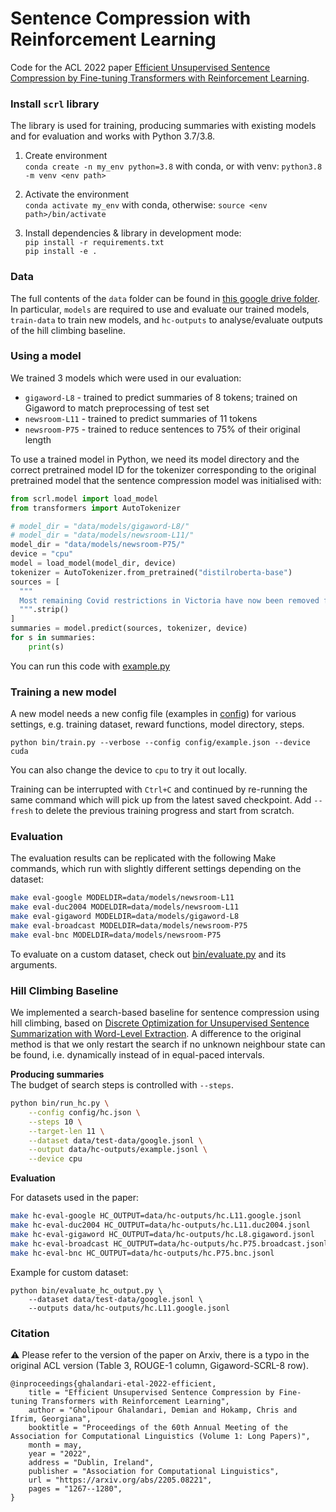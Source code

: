 

# Sentence Compression with Reinforcement Learning

Code for the ACL 2022 paper [Efficient Unsupervised Sentence Compression by Fine-tuning Transformers with Reinforcement Learning](https://arxiv.org/abs/2205.08221).

### Install `scrl` library
The library is used for training, producing summaries with existing models and for evaluation and works with Python 3.7/3.8.

1. Create environment <br>
`conda create -n my_env python=3.8` with conda, or with venv: `python3.8 -m venv <env path>` <br>

2. Activate the environment <br>
`conda activate my_env` with conda, otherwise: `source <env path>/bin/activate`

3. Install dependencies & library in development mode: <br>
`pip install -r requirements.txt` <br>
`pip install -e .`

### Data
The full contents of the `data` folder can be found in [this google drive folder](https://drive.google.com/drive/folders/1grkgZhtdd-Bw45GAnHza9RRb5OVQG4pK?usp=sharing).
In particular, `models` are required to use and evaluate our trained models, `train-data` to train new models, and `hc-outputs` to analyse/evaluate outputs of the hill climbing baseline.

### Using a model

We trained 3 models which were used in our evaluation:
* `gigaword-L8` - trained to predict summaries of 8 tokens; trained on Gigaword to match preprocessing of test set
* `newsroom-L11` - trained to predict summaries of 11 tokens
* `newsroom-P75` - trained to reduce sentences to 75% of their original length

To use a trained model in Python, we need its model directory and the correct pretrained model ID for the tokenizer corresponding to the original pretrained model that the sentence compression model was initialised with:
```python
from scrl.model import load_model
from transformers import AutoTokenizer

# model_dir = "data/models/gigaword-L8/"
# model_dir = "data/models/newsroom-L11/"
model_dir = "data/models/newsroom-P75/"
device = "cpu"
model = load_model(model_dir, device)
tokenizer = AutoTokenizer.from_pretrained("distilroberta-base")
sources = [
  """
  Most remaining Covid restrictions in Victoria have now been removed for those who are fully vaccinated, with the state about to hit its 90% vaccinated target.
  """.strip()
]
summaries = model.predict(sources, tokenizer, device)
for s in summaries:
	print(s)
```

You can run this code with [example.py](example.py)


### Training a new model

A new model needs a new config file (examples in [config](config)) for various settings, e.g. training dataset, reward functions, model directory, steps.


`python bin/train.py --verbose --config config/example.json --device cuda`

You can also change the device to `cpu` to try it out locally.

Training can be interrupted with `Ctrl+C` and continued by re-running the same command which will pick up from the latest saved checkpoint. Add `--fresh` to delete the previous training progress and start from scratch.


### Evaluation

The evaluation results can be replicated with the following Make commands, which run with slightly different settings depending on the dataset:

```bash
make eval-google MODELDIR=data/models/newsroom-L11
make eval-duc2004 MODELDIR=data/models/newsroom-L11
make eval-gigaword MODELDIR=data/models/gigaword-L8
make eval-broadcast MODELDIR=data/models/newsroom-P75
make eval-bnc MODELDIR=data/models/newsroom-P75
```

To evaluate on a custom dataset, check out [bin/evaluate.py](bin/evaluate.py) and its arguments.


### Hill Climbing Baseline

We implemented a search-based baseline for sentence compression using hill climbing, based on [Discrete Optimization for Unsupervised Sentence Summarization with Word-Level Extraction](https://arxiv.org/abs/2005.01791).  A difference to the original method is that we only restart the search if no unknown neighbour state can be found, i.e. dynamically instead of in equal-paced intervals.

**Producing summaries**<br>
The budget of search steps is controlled with `--steps`.
```bash
python bin/run_hc.py \
    --config config/hc.json \
    --steps 10 \
    --target-len 11 \
    --dataset data/test-data/google.jsonl \
    --output data/hc-outputs/example.jsonl \
    --device cpu
```


**Evaluation** <br>

For datasets used in the paper:
```bash
make hc-eval-google HC_OUTPUT=data/hc-outputs/hc.L11.google.jsonl
make hc-eval-duc2004 HC_OUTPUT=data/hc-outputs/hc.L11.duc2004.jsonl
make hc-eval-gigaword HC_OUTPUT=data/hc-outputs/hc.L8.gigaword.jsonl
make hc-eval-broadcast HC_OUTPUT=data/hc-outputs/hc.P75.broadcast.jsonl
make hc-eval-bnc HC_OUTPUT=data/hc-outputs/hc.P75.bnc.jsonl
```

Example for custom dataset:
```
python bin/evaluate_hc_output.py \
    --dataset data/test-data/google.jsonl \
    --outputs data/hc-outputs/hc.L11.google.jsonl
```

### Citation

⚠️ Please refer to the version of the paper on Arxiv, there is a typo in the original ACL version (Table 3, ROUGE-1 column, Gigaword-SCRL-8 row).

```
@inproceedings{ghalandari-etal-2022-efficient,
    title = "Efficient Unsupervised Sentence Compression by Fine-tuning Transformers with Reinforcement Learning",
    author = "Gholipour Ghalandari, Demian and Hokamp, Chris and Ifrim, Georgiana",
    booktitle = "Proceedings of the 60th Annual Meeting of the Association for Computational Linguistics (Volume 1: Long Papers)",
    month = may,
    year = "2022",
    address = "Dublin, Ireland",
    publisher = "Association for Computational Linguistics",
    url = "https://arxiv.org/abs/2205.08221",
    pages = "1267--1280",
}
```

